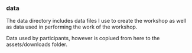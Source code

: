 ### data

The data directory includes data files I use to create the workshop as well as data used in performing the work of the workshop.

Data used by participants, however is copiued from here to the assets/downloads folder. 
